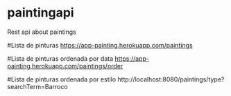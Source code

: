 # paintingapi
Rest api about paintings

#Lista de pinturas
https://app-painting.herokuapp.com/paintings

#Lista de pinturas ordenada por data
https://app-painting.herokuapp.com/paintings/order

#Lista de pinturas ordenada por estilo
http://localhost:8080/paintings/type?searchTerm=Barroco
